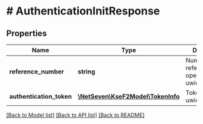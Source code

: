 # # AuthenticationInitResponse

## Properties

Name | Type | Description | Notes
------------ | ------------- | ------------- | -------------
**reference_number** | **string** | Numer referencyjny operacji uwierzytelnienia. |
**authentication_token** | [**\NetSeven\KseF2Model\TokenInfo**](TokenInfo.md) | Token operacji uwierzytelnienia. |

[[Back to Model list]](../../README.md#models) [[Back to API list]](../../README.md#endpoints) [[Back to README]](../../README.md)
